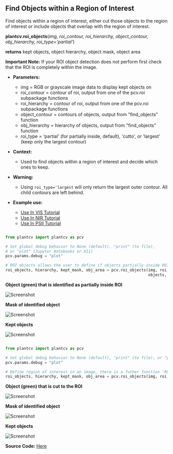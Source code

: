 ## Find Objects within a Region of Interest

Find objects within a region of interest, either cut those objects to the region of interest 
or include objects that overlap with the region of interest.

**plantcv.roi_objects**(*img, roi_contour, roi_hierarchy, object_contour, obj_hierarchy, roi_type='partial'*)

**returns** kept objects, object hierarchy, object mask, object area

**Important Note:** If your ROI object detection does not perform first check that the ROI is 
completely within the image.

- **Parameters:**
    - img = RGB or grayscale image data to display kept objects on
    - roi_contour = contour of roi, output from one of the pcv.roi subpackage functions
    - roi_hierarchy = contour of roi, output from one of the pcv.roi subpackage functions
    - object_contour = contours of objects, output from "find_objects" function 
    - obj_hierarchy = hierarchy of objects, output from "find_objects" function
    - roi_type = 'partial' (for partially inside, default), 'cutto', or 'largest' (keep only the largest contour)
    
- **Context:**
    - Used to find objects within a region of interest and decide which ones to keep.
- **Warning:** 
    - Using `roi_type='largest` will only return the largest outer contour. All child contours are left behind. 
- **Example use:**
    - [Use In VIS Tutorial](tutorials/vis_tutorial.md)
    - [Use In NIR Tutorial](tutorials/nir_tutorial.md)
    - [Use In PSII Tutorial](tutorials/psII_tutorial.md)


```python

from plantcv import plantcv as pcv

# Set global debug behavior to None (default), "print" (to file), 
# or "plot" (Jupyter Notebooks or X11)
pcv.params.debug = "plot"

# ROI objects allows the user to define if objects partially inside ROI are included or if objects are cut to ROI.
roi_objects, hierarchy, kept_mask, obj_area = pcv.roi_objects(img, roi, roi_hierarchy, 
                                                              objects, obj_hierarchy, 'partial')

```

**Object (green) that is identified as partially inside ROI**

![Screenshot](img/documentation_images/roi_objects/obj_on_img1.jpg)

**Mask of identified object**

![Screenshot](img/documentation_images/roi_objects/mask1.jpg)

**Kept objects**

![Screenshot](img/documentation_images/roi_objects/kept_objects1.jpg)

```python

from plantcv import plantcv as pcv

# Set global debug behavior to None (default), "print" (to file), or "plot" (Jupyter Notebooks or X11)
pcv.params.debug = "plot"

# Define region of interest in an image, there is a futher function 'ROI Objects' that allows the user to define if you want to include objects partially inside ROI or if you want to do cut objects to ROI.
roi_objects, hierarchy, kept_mask, obj_area = pcv.roi_objects(img, roi, roi_hierarchy, objects, obj_hierarchy, 'cutto')
```

**Object (green) that is cut to the ROI**

![Screenshot](img/documentation_images/roi_objects/obj_on_img2.jpg)

**Mask of identified object**

![Screenshot](img/documentation_images/roi_objects/mask2.jpg)

**Kept objects**

![Screenshot](img/documentation_images/roi_objects/kept_objects2.jpg)

**Source Code:** [Here](https://github.com/danforthcenter/plantcv/blob/main/plantcv/plantcv/roi_objects.py)

